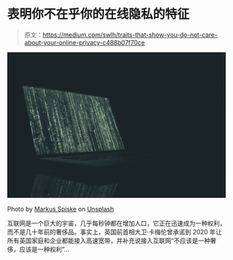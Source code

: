 # 表明你不在乎你的在线隐私的特征

> 原文：<https://medium.com/swlh/traits-that-show-you-do-not-care-about-your-online-privacy-c488b07f70ce>

![](img/d02628571b1f9fd1960c736e20c6883e.png)

Photo by [Markus Spiske](https://unsplash.com/photos/FXFz-sW0uwo?utm_source=unsplash&utm_medium=referral&utm_content=creditCopyText) on [Unsplash](https://unsplash.com/search/photos/online-privacy?utm_source=unsplash&utm_medium=referral&utm_content=creditCopyText)

互联网是一个巨大的宇宙，几乎每秒钟都在增加人口，它正在迅速成为一种权利，而不是几十年前的奢侈品。事实上，英国前首相大卫·卡梅伦曾承诺到 2020 年让所有英国家庭和企业都能接入高速宽带，并补充说接入互联网“不应该是一种奢侈，应该是一种权利”…